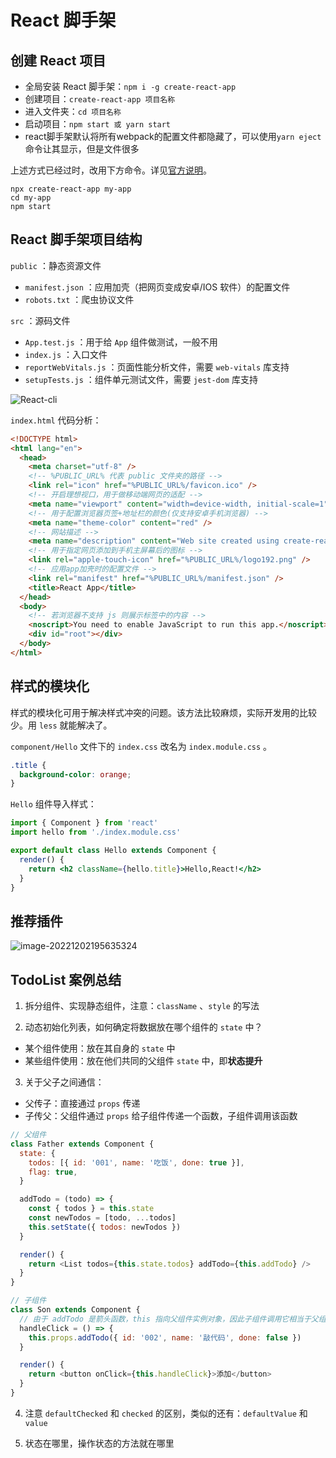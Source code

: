 # React 脚手架

## 创建 React 项目

- 全局安装 React 脚手架：`npm i -g create-react-app`
- 创建项目：`create-react-app 项目名称`
- 进入文件夹：`cd 项目名称`
- 启动项目：`npm start 或 yarn start` 
- react脚手架默认将所有webpack的配置文件都隐藏了，可以使用`yarn eject`命令让其显示，但是文件很多

上述方式已经过时，改用下方命令。详见[官方说明](https://create-react-app.dev/docs/getting-started)。

```shell
npx create-react-app my-app
cd my-app
npm start
```

## React 脚手架项目结构

`public` ：静态资源文件

- `manifest.json` ：应用加壳（把网页变成安卓/IOS 软件）的配置文件
- `robots.txt` ：爬虫协议文件

`src` ：源码文件

- `App.test.js` ：用于给 `App` 组件做测试，一般不用
- `index.js` ：入口文件
- `reportWebVitals.js` ：页面性能分析文件，需要 `web-vitals` 库支持
- `setupTests.js` ：组件单元测试文件，需要 `jest-dom` 库支持

![React-cli](https://october-x-image-host.oss-cn-hangzhou.aliyuncs.com/markdown-imgsReact-cli.png)

`index.html` 代码分析：

```html
<!DOCTYPE html>
<html lang="en">
  <head>
    <meta charset="utf-8" />
    <!-- %PUBLIC_URL% 代表 public 文件夹的路径 -->
    <link rel="icon" href="%PUBLIC_URL%/favicon.ico" />
    <!-- 开启理想视口，用于做移动端网页的适配 -->
    <meta name="viewport" content="width=device-width, initial-scale=1" />
    <!-- 用于配置浏览器页签+地址栏的颜色(仅支持安卓手机浏览器) -->
    <meta name="theme-color" content="red" />
    <!-- 网站描述 -->
    <meta name="description" content="Web site created using create-react-app" />
    <!-- 用于指定网页添加到手机主屏幕后的图标 -->
    <link rel="apple-touch-icon" href="%PUBLIC_URL%/logo192.png" />
    <!-- 应用app加壳时的配置文件 -->
    <link rel="manifest" href="%PUBLIC_URL%/manifest.json" />
    <title>React App</title>
  </head>
  <body>
    <!-- 若浏览器不支持 js 则展示标签中的内容 -->
    <noscript>You need to enable JavaScript to run this app.</noscript>
    <div id="root"></div>
  </body>
</html>
```

## 样式的模块化

样式的模块化可用于解决样式冲突的问题。该方法比较麻烦，实际开发用的比较少。用 `less` 就能解决了。

`component/Hello` 文件下的 `index.css` 改名为 `index.module.css` 。

```css
.title {
  background-color: orange;
}
```

`Hello` 组件导入样式：

```jsx
import { Component } from 'react'
import hello from './index.module.css'

export default class Hello extends Component {
  render() {
    return <h2 className={hello.title}>Hello,React!</h2>
  }
}
```

## 推荐插件

![image-20221202195635324](https://october-x-image-host.oss-cn-hangzhou.aliyuncs.com/markdown-imgsimage-20221202195635324.png)

## TodoList 案例总结

1. 拆分组件、实现静态组件，注意：`className` 、`style` 的写法

2. 动态初始化列表，如何确定将数据放在哪个组件的 `state` 中？

- 某个组件使用：放在其自身的 `state` 中
- 某些组件使用：放在他们共同的父组件 `state` 中，即**状态提升**

3. 关于父子之间通信：

- 父传子：直接通过 `props` 传递
- 子传父：父组件通过 `props` 给子组件传递一个函数，子组件调用该函数

```js
// 父组件
class Father extends Component {
  state: {
    todos: [{ id: '001', name: '吃饭', done: true }],
    flag: true,
  }

  addTodo = (todo) => {
    const { todos } = this.state
    const newTodos = [todo, ...todos]
    this.setState({ todos: newTodos })
  }

  render() {
    return <List todos={this.state.todos} addTodo={this.addTodo} />
  }
}

// 子组件
class Son extends Component {
  // 由于 addTodo 是箭头函数，this 指向父组件实例对象，因此子组件调用它相当于父组件实例在调用
  handleClick = () => {
    this.props.addTodo({ id: '002', name: '敲代码', done: false })
  }

  render() {
    return <button onClick={this.handleClick}>添加</button>
  }
}
```

4. 注意 `defaultChecked` 和 `checked` 的区别，类似的还有：`defaultValue` 和 `value`

5. 状态在哪里，操作状态的方法就在哪里
